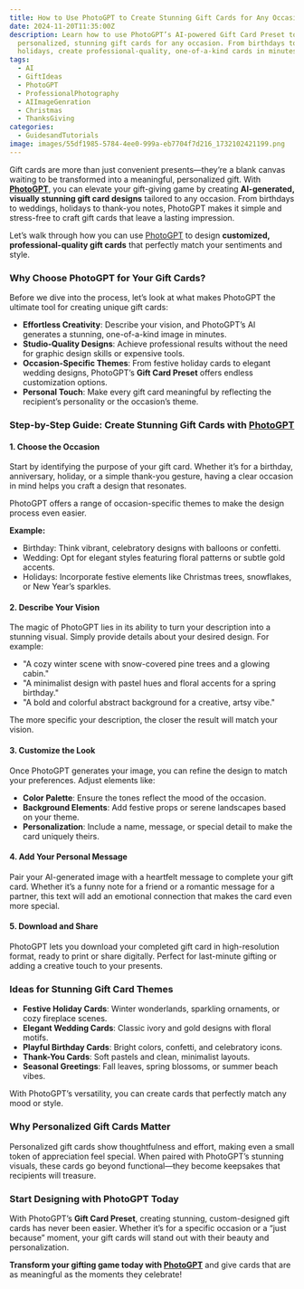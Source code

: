```yaml
---
title: How to Use PhotoGPT to Create Stunning Gift Cards for Any Occasion
date: 2024-11-20T11:35:00Z
description: Learn how to use PhotoGPT’s AI-powered Gift Card Preset to design
  personalized, stunning gift cards for any occasion. From birthdays to
  holidays, create professional-quality, one-of-a-kind cards in minutes!
tags:
  - AI
  - GiftIdeas
  - PhotoGPT
  - ProfessionalPhotography
  - AIImageGenration
  - Christmas
  - ThanksGiving
categories:
  - GuidesandTutorials
image: images/55df1985-5784-4ee0-999a-eb7704f7d216_1732102421199.png
---
```

 

Gift cards are more than just convenient presents—they’re a blank canvas waiting to be transformed into a meaningful, personalized gift. With **[PhotoGPT](https://www.photogptai.com/)**, you can elevate your gift-giving game by creating **AI-generated, visually stunning gift card designs** tailored to any occasion. From birthdays to weddings, holidays to thank-you notes, PhotoGPT makes it simple and stress-free to craft gift cards that leave a lasting impression.  

Let’s walk through how you can use [PhotoGPT](https://www.photogptai.com/) to design **customized, professional-quality gift cards** that perfectly match your sentiments and style.  



### **Why Choose PhotoGPT for Your Gift Cards?**  

Before we dive into the process, let’s look at what makes PhotoGPT the ultimate tool for creating unique gift cards:  

- **Effortless Creativity**: Describe your vision, and PhotoGPT’s AI generates a stunning, one-of-a-kind image in minutes.  
- **Studio-Quality Designs**: Achieve professional results without the need for graphic design skills or expensive tools.  
- **Occasion-Specific Themes**: From festive holiday cards to elegant wedding designs, PhotoGPT’s **Gift Card Preset** offers endless customization options.  
- **Personal Touch**: Make every gift card meaningful by reflecting the recipient’s personality or the occasion’s theme.  



### **Step-by-Step Guide: Create Stunning Gift Cards with [PhotoGPT](https://www.photogptai.com/)**  

#### **1. Choose the Occasion**  
Start by identifying the purpose of your gift card. Whether it’s for a birthday, anniversary, holiday, or a simple thank-you gesture, having a clear occasion in mind helps you craft a design that resonates.  

PhotoGPT offers a range of occasion-specific themes to make the design process even easier.  

**Example:**  
- Birthday: Think vibrant, celebratory designs with balloons or confetti.  
- Wedding: Opt for elegant styles featuring floral patterns or subtle gold accents.  
- Holidays: Incorporate festive elements like Christmas trees, snowflakes, or New Year’s sparkles.  



#### **2. Describe Your Vision**  
The magic of PhotoGPT lies in its ability to turn your description into a stunning visual. Simply provide details about your desired design. For example:  

- "A cozy winter scene with snow-covered pine trees and a glowing cabin."  
- "A minimalist design with pastel hues and floral accents for a spring birthday."  
- "A bold and colorful abstract background for a creative, artsy vibe."  

The more specific your description, the closer the result will match your vision.  



#### **3. Customize the Look**  
Once PhotoGPT generates your image, you can refine the design to match your preferences. Adjust elements like:  
- **Color Palette**: Ensure the tones reflect the mood of the occasion.  
- **Background Elements**: Add festive props or serene landscapes based on your theme.  
- **Personalization**: Include a name, message, or special detail to make the card uniquely theirs.  



#### **4. Add Your Personal Message**  
Pair your AI-generated image with a heartfelt message to complete your gift card. Whether it’s a funny note for a friend or a romantic message for a partner, this text will add an emotional connection that makes the card even more special.  



#### **5. Download and Share**  
PhotoGPT lets you download your completed gift card in high-resolution format, ready to print or share digitally. Perfect for last-minute gifting or adding a creative touch to your presents.  



### **Ideas for Stunning Gift Card Themes**  

- **Festive Holiday Cards**: Winter wonderlands, sparkling ornaments, or cozy fireplace scenes.  
- **Elegant Wedding Cards**: Classic ivory and gold designs with floral motifs.  
- **Playful Birthday Cards**: Bright colors, confetti, and celebratory icons.  
- **Thank-You Cards**: Soft pastels and clean, minimalist layouts.  
- **Seasonal Greetings**: Fall leaves, spring blossoms, or summer beach vibes.  

With PhotoGPT’s versatility, you can create cards that perfectly match any mood or style.  



### **Why Personalized Gift Cards Matter**  

Personalized gift cards show thoughtfulness and effort, making even a small token of appreciation feel special. When paired with PhotoGPT’s stunning visuals, these cards go beyond functional—they become keepsakes that recipients will treasure.  



### **Start Designing with PhotoGPT Today**  

With PhotoGPT’s **Gift Card Preset**, creating stunning, custom-designed gift cards has never been easier. Whether it’s for a specific occasion or a “just because” moment, your gift cards will stand out with their beauty and personalization.  

**Transform your gifting game today with [PhotoGPT](https://www.photogptai.com/)** and give cards that are as meaningful as the moments they celebrate!
